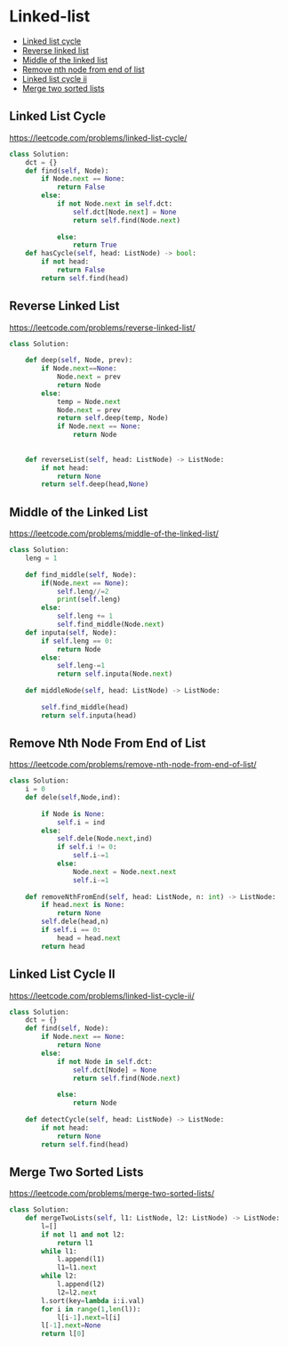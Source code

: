 # Linked-list

+ [Linked list cycle](#linked-list-cycle)
+ [Reverse linked list](#reverse-linked-list)
+ [Middle of the linked list](#middle-of-the-linked-list)
+ [Remove nth node from end of list](#remove-nth-node-from-end-of-list)
+ [Linked list cycle ii](#linked-list-cycle-ii)
+ [Merge two sorted lists](#merge-two-sorted-lists)

## Linked List Cycle

https://leetcode.com/problems/linked-list-cycle/

```python
class Solution:
    dct = {}
    def find(self, Node):
        if Node.next == None:
            return False
        else:
            if not Node.next in self.dct:
                self.dct[Node.next] = None
                return self.find(Node.next)
                
            else:
                return True
    def hasCycle(self, head: ListNode) -> bool:
        if not head:
            return False
        return self.find(head)
```

## Reverse Linked List

https://leetcode.com/problems/reverse-linked-list/

```python
class Solution:
    
    def deep(self, Node, prev):
        if Node.next==None:
            Node.next = prev
            return Node
        else:
            temp = Node.next
            Node.next = prev
            return self.deep(temp, Node)
            if Node.next == None:
                return Node
            
        
    def reverseList(self, head: ListNode) -> ListNode:
        if not head:
            return None
        return self.deep(head,None)
```

## Middle of the Linked List

https://leetcode.com/problems/middle-of-the-linked-list/

```python
class Solution:
    leng = 1
    
    def find_middle(self, Node):
        if(Node.next == None):
            self.leng//=2
            print(self.leng)
        else:
            self.leng += 1
            self.find_middle(Node.next)
    def inputa(self, Node):
        if self.leng == 0:
            return Node
        else:
            self.leng-=1
            return self.inputa(Node.next)
    
    def middleNode(self, head: ListNode) -> ListNode:
        
        self.find_middle(head)
        return self.inputa(head)
```

## Remove Nth Node From End of List

https://leetcode.com/problems/remove-nth-node-from-end-of-list/

```python
class Solution:
    i = 0
    def dele(self,Node,ind):
        
        if Node is None:
            self.i = ind
        else:
            self.dele(Node.next,ind)
            if self.i != 0:
                self.i-=1
            else:
                Node.next = Node.next.next
                self.i-=1
    
    def removeNthFromEnd(self, head: ListNode, n: int) -> ListNode:
        if head.next is None:
            return None
        self.dele(head,n)
        if self.i == 0:
            head = head.next
        return head
```

## Linked List Cycle II

https://leetcode.com/problems/linked-list-cycle-ii/

```python
class Solution:
    dct = {}
    def find(self, Node):
        if Node.next == None:
            return None
        else:
            if not Node in self.dct:
                self.dct[Node] = None
                return self.find(Node.next)
                
            else:
                return Node
    
    def detectCycle(self, head: ListNode) -> ListNode:
        if not head:
            return None
        return self.find(head)
```

## Merge Two Sorted Lists

https://leetcode.com/problems/merge-two-sorted-lists/

```python
class Solution:
    def mergeTwoLists(self, l1: ListNode, l2: ListNode) -> ListNode:
        l=[]
        if not l1 and not l2:
            return l1
        while l1:
            l.append(l1)
            l1=l1.next
        while l2:
            l.append(l2)
            l2=l2.next
        l.sort(key=lambda i:i.val)
        for i in range(1,len(l)):
            l[i-1].next=l[i]
        l[-1].next=None
        return l[0] 
```